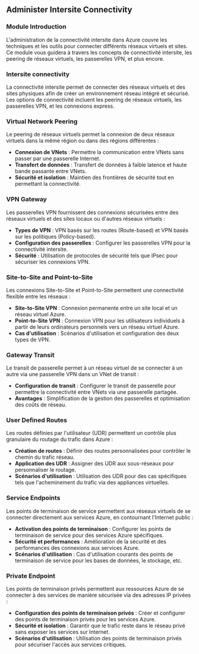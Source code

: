 
## Administer Intersite Connectivity

### Module Introduction

L'administration de la connectivité intersite dans Azure couvre les techniques et les outils pour connecter différents réseaux virtuels et sites. Ce module vous guidera à travers les concepts de connectivité intersite, les peering de réseaux virtuels, les passerelles VPN, et plus encore.

### Intersite connectivity

La connectivité intersite permet de connecter des réseaux virtuels et des sites physiques afin de créer un environnement réseau intégré et sécurisé. Les options de connectivité incluent les peering de réseaux virtuels, les passerelles VPN, et les connexions express.

### Virtual Network Peering

Le peering de réseaux virtuels permet la connexion de deux réseaux virtuels dans la même région ou dans des régions différentes :
- **Connexion de VNets** : Permettre la communication entre VNets sans passer par une passerelle Internet.
- **Transfert de données** : Transfert de données à faible latence et haute bande passante entre VNets.
- **Sécurité et isolation** : Maintien des frontières de sécurité tout en permettant la connectivité.

### VPN Gateway

Les passerelles VPN fournissent des connexions sécurisées entre des réseaux virtuels et des sites locaux ou d'autres réseaux virtuels :
- **Types de VPN** : VPN basés sur les routes (Route-based) et VPN basés sur les politiques (Policy-based).
- **Configuration des passerelles** : Configurer les passerelles VPN pour la connectivité intersite.
- **Sécurité** : Utilisation de protocoles de sécurité tels que IPsec pour sécuriser les connexions VPN.

### Site-to-Site and Point-to-Site

Les connexions Site-to-Site et Point-to-Site permettent une connectivité flexible entre les réseaux :
- **Site-to-Site VPN** : Connexion permanente entre un site local et un réseau virtuel Azure.
- **Point-to-Site VPN** : Connexion VPN pour les utilisateurs individuels à partir de leurs ordinateurs personnels vers un réseau virtuel Azure.
- **Cas d'utilisation** : Scénarios d'utilisation et configuration des deux types de VPN.

### Gateway Transit

Le transit de passerelle permet à un réseau virtuel de se connecter à un autre via une passerelle VPN dans un VNet de transit :
- **Configuration de transit** : Configurer le transit de passerelle pour permettre la connectivité entre VNets via une passerelle partagée.
- **Avantages** : Simplification de la gestion des passerelles et optimisation des coûts de réseau.

### User Defined Routes

Les routes définies par l'utilisateur (UDR) permettent un contrôle plus granulaire du routage du trafic dans Azure :
- **Création de routes** : Définir des routes personnalisées pour contrôler le chemin du trafic réseau.
- **Application des UDR** : Assigner des UDR aux sous-réseaux pour personnaliser le routage.
- **Scénarios d'utilisation** : Utilisation des UDR pour des cas spécifiques tels que l'acheminement du trafic via des appliances virtuelles.

### Service Endpoints

Les points de terminaison de service permettent aux réseaux virtuels de se connecter directement aux services Azure, en contournant l'Internet public :
- **Activation des points de terminaison** : Configurer les points de terminaison de service pour des services Azure spécifiques.
- **Sécurité et performances** : Amélioration de la sécurité et des performances des connexions aux services Azure.
- **Scénarios d'utilisation** : Cas d'utilisation courants des points de terminaison de service pour les bases de données, le stockage, etc.

### Private Endpoint

Les points de terminaison privés permettent aux ressources Azure de se connecter à des services de manière sécurisée via des adresses IP privées :
- **Configuration des points de terminaison privés** : Créer et configurer des points de terminaison privés pour les services Azure.
- **Sécurité et isolation** : Garantir que le trafic reste dans le réseau privé sans exposer les services sur Internet.
- **Scénarios d'utilisation** : Utilisation des points de terminaison privés pour sécuriser l'accès aux services critiques.

